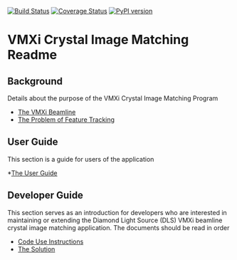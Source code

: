 [![Build Status](https://travis-ci.com/DiamondLightSource/CrystalMatch.svg?branch=master)](https://travis-ci.com/DiamondLightSource/CrystalMatch)
[![Coverage Status](https://coveralls.io/repos/github/DiamondLightSource/CrystalMatch/badge.svg?branch=master)](https://coveralls.io/github/DiamondLightSource/CrystalMatch?branch=master)
[![PyPI version](https://badge.fury.io/py/CrystalMatch.svg)](https://badge.fury.io/py/CrystalMatch)

VMXi Crystal Image Matching Readme
==================================

Background
----------
Details about the purpose of the VMXi Crystal Image Matching Program

* [The VMXi Beamline](https://github.com/DiamondLightSource/CrystalMatch/blob/master/docs/vmxi.md)
* [The Problem of Feature Tracking](https://github.com/DiamondLightSource/CrystalMatch/blob/master/docs/tracking.md)

User Guide
----------
This section is a guide for users of the application

*[The User Guide](https://github.com/DiamondLightSource/CrystalMatch/blob/master/docs/user_guide.md)

Developer Guide
---------------
This section serves as an introduction for developers who are interested in maintaining or extending the Diamond Light Source (DLS) VMXi beamline crystal image matching application. The documents should be read in order
 
* [Code Use Instructions](https://github.com/DiamondLightSource/CrystalMatch/blob/master/docs/setup.md)
* [The Solution](https://github.com/DiamondLightSource/CrystalMatch/blob/master/docs/solution.md)